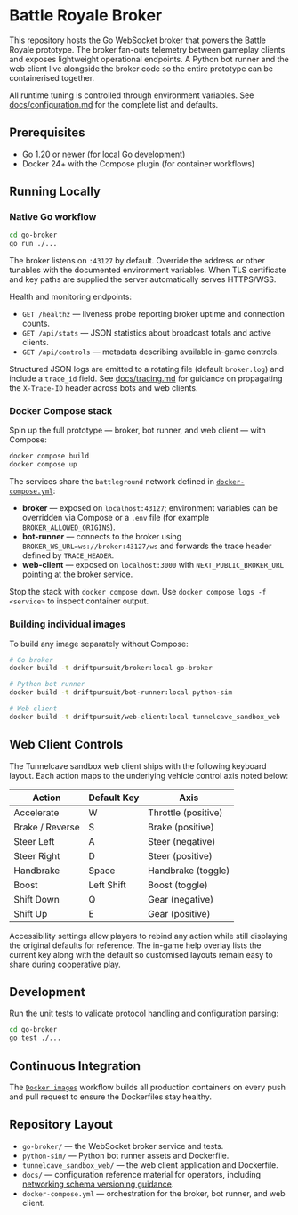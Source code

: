 # Battle Royale Broker

This repository hosts the Go WebSocket broker that powers the Battle Royale prototype. The broker fan-outs telemetry between gameplay clients and exposes lightweight operational endpoints. A Python bot runner and the web client live alongside the broker code so the entire prototype can be containerised together.

All runtime tuning is controlled through environment variables. See [docs/configuration.md](docs/configuration.md) for the complete list and defaults.

## Prerequisites

- Go 1.20 or newer (for local Go development)
- Docker 24+ with the Compose plugin (for container workflows)

## Running Locally

### Native Go workflow

```bash
cd go-broker
go run ./...
```

The broker listens on `:43127` by default. Override the address or other tunables with the documented environment variables. When TLS certificate and key paths are supplied the server automatically serves HTTPS/WSS.

Health and monitoring endpoints:

- `GET /healthz` — liveness probe reporting broker uptime and connection counts.
- `GET /api/stats` — JSON statistics about broadcast totals and active clients.
- `GET /api/controls` — metadata describing available in-game controls.

Structured JSON logs are emitted to a rotating file (default `broker.log`) and include a `trace_id` field. See [docs/tracing.md](docs/tracing.md) for guidance on propagating the `X-Trace-ID` header across bots and web clients.

### Docker Compose stack

Spin up the full prototype — broker, bot runner, and web client — with Compose:

```bash
docker compose build
docker compose up
```

The services share the `battleground` network defined in [`docker-compose.yml`](docker-compose.yml):

- **broker** — exposed on `localhost:43127`; environment variables can be overridden via Compose or a `.env` file (for example `BROKER_ALLOWED_ORIGINS`).
- **bot-runner** — connects to the broker using `BROKER_WS_URL=ws://broker:43127/ws` and forwards the trace header defined by `TRACE_HEADER`.
- **web-client** — exposed on `localhost:3000` with `NEXT_PUBLIC_BROKER_URL` pointing at the broker service.

Stop the stack with `docker compose down`. Use `docker compose logs -f <service>` to inspect container output.

### Building individual images

To build any image separately without Compose:

```bash
# Go broker
docker build -t driftpursuit/broker:local go-broker

# Python bot runner
docker build -t driftpursuit/bot-runner:local python-sim

# Web client
docker build -t driftpursuit/web-client:local tunnelcave_sandbox_web
```

## Web Client Controls

The Tunnelcave sandbox web client ships with the following keyboard layout. Each action maps to the underlying vehicle control axis noted below:

| Action | Default Key | Axis |
| --- | --- | --- |
| Accelerate | W | Throttle (positive) |
| Brake / Reverse | S | Brake (positive) |
| Steer Left | A | Steer (negative) |
| Steer Right | D | Steer (positive) |
| Handbrake | Space | Handbrake (toggle) |
| Boost | Left Shift | Boost (toggle) |
| Shift Down | Q | Gear (negative) |
| Shift Up | E | Gear (positive) |

Accessibility settings allow players to rebind any action while still displaying the original defaults for reference. The in-game help overlay lists the current key along with the default so customised layouts remain easy to share during cooperative play.

## Development

Run the unit tests to validate protocol handling and configuration parsing:

```bash
cd go-broker
go test ./...
```

## Continuous Integration

The [`Docker images`](.github/workflows/docker-images.yml) workflow builds all production containers on every push and pull request to ensure the Dockerfiles stay healthy.

## Repository Layout

- `go-broker/` — the WebSocket broker service and tests.
- `python-sim/` — Python bot runner assets and Dockerfile.
- `tunnelcave_sandbox_web/` — the web client application and Dockerfile.
- `docs/` — configuration reference material for operators, including
  [networking schema versioning guidance](docs/networking_versioning.md).
- `docker-compose.yml` — orchestration for the broker, bot runner, and web client.

